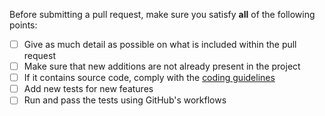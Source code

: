 Before submitting a pull request, make sure you satisfy **all** of the following points:

- [ ] Give as much detail as possible on what is included within the pull request
- [ ] Make sure that new additions are not already present in the project
- [ ] If it contains source code, comply with the [coding guidelines](https://github.com/juanmanzanero/lion-cpp/blob/main/CONTRIBUTING.md)
- [ ] Add new tests for new features
- [ ] Run and pass the tests using GitHub's workflows
